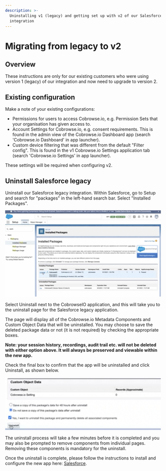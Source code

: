 ```yaml
---
description: >-
  Uninstalling v1 (legacy) and getting set up with v2 of our Salesforce
  integration
---
```


# Migrating from legacy to v2

## Overview

These instructions are only for our existing customers who were using version 1 \(legacy\) of our integration and now need to upgrade to version 2. 

## Existing configuration

Make a note of your existing configurations:

* Permissions for users to access Cobrowse.io, e.g. Permission Sets that your organisation has given access to. 
* Account Settings for Cobrowse.io, e.g. consent requirements. This is found in the admin view of the Cobrowse.io Dashboard app \(search 'Cobrowse.io Dashboard' in app launcher\).
* Custom device filtering that was different from the default "Filter config". This is found in the v1 Cobrowse.io Settings application tab \(search 'Cobrowse.io Settings' in app launcher\).

These settings will be required when configuring v2.

## Uninstall Salesforce legacy

Uninstall our Salesforce legacy integration. Within Salesforce, go to Setup and search for "packages" in the left-hand search bar. Select "Installed Packages".

![Salesforce Installed Packages](../../../.gitbook/assets/screenshot-2021-09-01-at-22.12.40.png)

Select Uninstall next to the CobrowseIO application, and this will take you to the uninstall page for the Salesforce legacy application.

The page will display all of the Cobrowse.io Metadata Components and Custom Object Data that will be uninstalled. You may choose to save the deleted package data or not \(it is not required\) by checking the appropriate boxes.

**Note: your session history, recordings, audit trail etc. will not be deleted with either option above. It will always be preserved and viewable within the new app.**

Check the final box to confirm that the app will be uninstalled and click Uninstall, as shown below.

![Check the uninstall box to confirm and then click Uninstall. ](../../../.gitbook/assets/screenshot-2021-09-01-at-22.16.01.png)

The uninstall process will take a few minutes before it is completed and you may also be prompted to remove components from individual pages. Removing these components is mandatory for the uninstall.

Once the uninstall is complete, please follow the instructions to install and configure the new app here: [Salesforce](./). 

